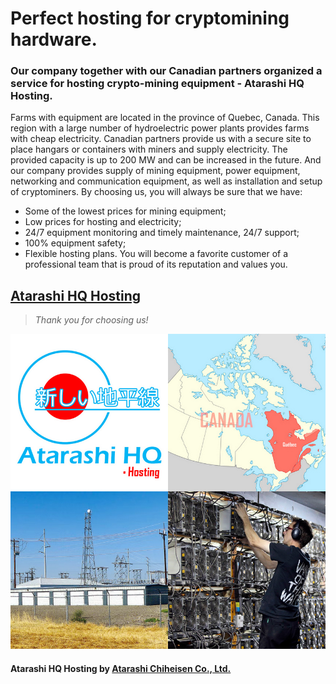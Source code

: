 # Perfect hosting for cryptomining hardware.
### Our company together with our Canadian partners organized a service for hosting crypto-mining equipment - Atarashi HQ Hosting.
Farms with equipment are located in the province of Quebec, Canada. This region with a large number of hydroelectric power plants provides farms with cheap electricity. Canadian partners provide us with a secure site to place hangars or containers with miners and supply electricity. The provided capacity is up to 200 MW and can be increased in the future. And our company provides supply of mining equipment, power equipment, networking and communication equipment, as well as installation and setup of cryptominers.
By choosing us, you will always be sure that we have:
- Some of the lowest prices for mining equipment;
- Low prices for hosting and electricity;
- 24/7 equipment monitoring and timely maintenance, 24/7 support;
- 100% equipment safety;
- Flexible hosting plans.
You will become a favorite customer of a professional team that is proud of its reputation and values you.

## [Atarashi HQ Hosting](https://atarashihq.com/hosting/)
> *Thank you for choosing us!*


![](https://github.com/AtarashiHQ/Hosting/blob/main/Atarashi%20HQ%20Hosting.jpg)
#### Atarashi HQ Hosting by [Atarashi Chiheisen Co., Ltd.](https://atarashichiheisen.com/)
